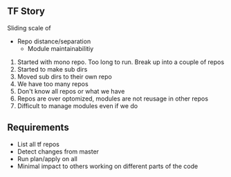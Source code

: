 
## TF Story

Sliding scale of
* Repo distance/separation
  * Module maintainabilitiy

1. Started with mono repo. Too long to run. Break up into a couple of repos
1. Started to make sub dirs
1. Moved sub dirs to their own repo
1. We have too many repos
  1. Don't know all repos or what we have
  1. Repos are over optomized, modules are not reusage in other repos
  1. Difficult to manage modules even if we do

## Requirements

* List all tf repos
* Detect changes from master
* Run plan/apply on all
* Minimal impact to others working on different parts of the code
